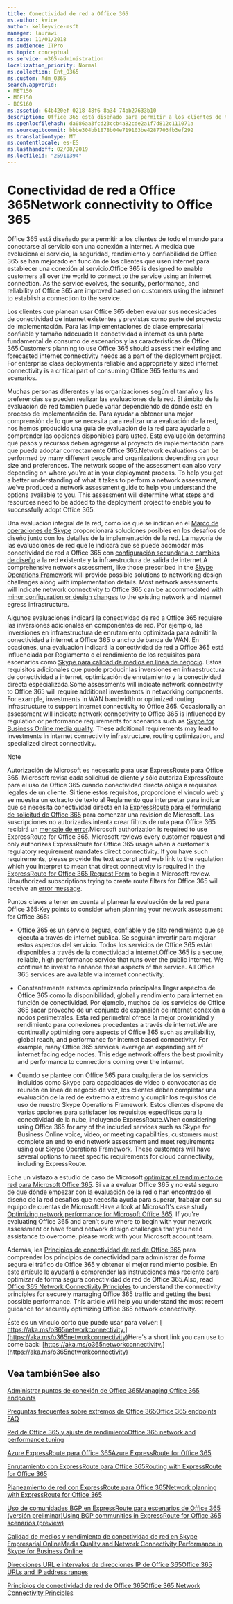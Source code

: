 ```yaml
---
title: Conectividad de red a Office 365
ms.author: kvice
author: kelleyvice-msft
manager: laurawi
ms.date: 11/01/2018
ms.audience: ITPro
ms.topic: conceptual
ms.service: o365-administration
localization_priority: Normal
ms.collection: Ent_O365
ms.custom: Adm_O365
search.appverid:
- MET150
- MOE150
- BCS160
ms.assetid: 64b420ef-0218-48f6-8a34-74bb27633b10
description: Office 365 está diseñado para permitir a los clientes de todo el mundo para conectarse al servicio con una conexión a internet. A medida que evoluciona el servicio, la seguridad, rendimiento y confiabilidad de Office 365 se han mejorado en función de los clientes que usen internet para establecer una conexión al servicio.
ms.openlocfilehash: da086aa3fcd23ccb4a82cde2a1f7d812c111071a
ms.sourcegitcommit: bbbe304bb1878b04e719103be4287703fb3ef292
ms.translationtype: MT
ms.contentlocale: es-ES
ms.lasthandoff: 02/08/2019
ms.locfileid: "25911394"
---
```

# <a name="network-connectivity-to-office-365"></a><span data-ttu-id="bef10-104">Conectividad de red a Office 365</span><span class="sxs-lookup"><span data-stu-id="bef10-104">Network connectivity to Office 365</span></span>

<span data-ttu-id="bef10-p102">Office 365 está diseñado para permitir a los clientes de todo el mundo para conectarse al servicio con una conexión a internet. A medida que evoluciona el servicio, la seguridad, rendimiento y confiabilidad de Office 365 se han mejorado en función de los clientes que usen internet para establecer una conexión al servicio.</span><span class="sxs-lookup"><span data-stu-id="bef10-p102">Office 365 is designed to enable customers all over the world to connect to the service using an internet connection. As the service evolves, the security, performance, and reliability of Office 365 are improved based on customers using the internet to establish a connection to the service.</span></span>
  
<span data-ttu-id="bef10-p103">Los clientes que planean usar Office 365 deben evaluar sus necesidades de conectividad de internet existentes y previstas como parte del proyecto de implementación. Para las implementaciones de clase empresarial confiable y tamaño adecuado la conectividad a internet es una parte fundamental de consumo de escenarios y las características de Office 365.</span><span class="sxs-lookup"><span data-stu-id="bef10-p103">Customers planning to use Office 365 should assess their existing and forecasted internet connectivity needs as a part of the deployment project. For enterprise class deployments reliable and appropriately sized internet connectivity is a critical part of consuming Office 365 features and scenarios.</span></span>
  
<span data-ttu-id="bef10-p104">Muchas personas diferentes y las organizaciones según el tamaño y las preferencias se pueden realizar las evaluaciones de la red. El ámbito de la evaluación de red también puede variar dependiendo de dónde está en proceso de implementación de. Para ayudar a obtener una mejor comprensión de lo que se necesita para realizar una evaluación de la red, nos hemos producido una guía de evaluación de la red para ayudarle a comprender las opciones disponibles para usted. Esta evaluación determina qué pasos y recursos deben agregarse al proyecto de implementación para que pueda adoptar correctamente Office 365.</span><span class="sxs-lookup"><span data-stu-id="bef10-p104">Network evaluations can be performed by many different people and organizations depending on your size and preferences. The network scope of the assessment can also vary depending on where you're at in your deployment process. To help you get a better understanding of what it takes to perform a network assessment, we've produced a network assessment guide to help you understand the options available to you. This assessment will determine what steps and resources need to be added to the deployment project to enable you to successfully adopt Office 365.</span></span>
  
<span data-ttu-id="bef10-p105">Una evaluación integral de la red, como los que se indican en el [Marco de operaciones de Skype](https://www.skypeoperationsframework.com/) proporcionará soluciones posibles en los desafíos de diseño junto con los detalles de la implementación de la red. La mayoría de las evaluaciones de red que le indicará que se puede acomodar más conectividad de red a Office 365 con [configuración secundaria o cambios de diseño](https://aka.ms/manageo365endpoints) a la red existente y la infraestructura de salida de internet.</span><span class="sxs-lookup"><span data-stu-id="bef10-p105">A comprehensive network assessment, like those prescribed in the [Skype Operations Framework](https://www.skypeoperationsframework.com/) will provide possible solutions to networking design challenges along with implementation details. Most network assessments will indicate network connectivity to Office 365 can be accommodated with [minor configuration or design changes](https://aka.ms/manageo365endpoints) to the existing network and internet egress infrastructure.</span></span>

<span data-ttu-id="bef10-p106">Algunos evaluaciones indicará la conectividad de red a Office 365 requiere las inversiones adicionales en componentes de red. Por ejemplo, las inversiones en infraestructura de enrutamiento optimizada para admitir la conectividad a internet a Office 365 o ancho de banda de WAN. En ocasiones, una evaluación indicará la conectividad de red a Office 365 está influenciada por Reglamento o el rendimiento de los requisitos para escenarios como [Skype para calidad de medios en línea de negocio](https://support.office.com/article/Media-Quality-and-Network-Connectivity-Performance-in-Skype-for-Business-Online-5fe3e01b-34cf-44e0-b897-b0b2a83f0917). Estos requisitos adicionales que puede producir las inversiones en infraestructura de conectividad a internet, optimización de enrutamiento y la conectividad directa especializada.</span><span class="sxs-lookup"><span data-stu-id="bef10-p106">Some assessments will indicate network connectivity to Office 365 will require additional investments in networking components. For example, investments in WAN bandwidth or optimized routing infrastructure to support internet connectivity to Office 365. Occasionally an assessment will indicate network connectivity to Office 365 is influenced by regulation or performance requirements for scenarios such as [Skype for Business Online media quality](https://support.office.com/article/Media-Quality-and-Network-Connectivity-Performance-in-Skype-for-Business-Online-5fe3e01b-34cf-44e0-b897-b0b2a83f0917). These additional requirements may lead to investments in internet connectivity infrastructure, routing optimization, and specialized direct connectivity.</span></span>
  
> [!NOTE]
> <span data-ttu-id="bef10-p107">Autorización de Microsoft es necesario para usar ExpressRoute para Office 365. Microsoft revisa cada solicitud de cliente y sólo autoriza ExpressRoute para el uso de Office 365 cuando conectividad directa obliga a requisitos legales de un cliente. Si tiene estos requisitos, proporcione el vínculo web y se muestra un extracto de texto al Reglamento que interpretar para indicar que se necesita conectividad directa en la [ExpressRoute para el formulario de solicitud de Office 365](https://aka.ms/O365ERReview) para comenzar una revisión de Microsoft. Las suscripciones no autorizadas intenta crear filtros de ruta para Office 365 recibirá un [mensaje de error](https://support.microsoft.com/kb/3181709).</span><span class="sxs-lookup"><span data-stu-id="bef10-p107">Microsoft authorization is required to use ExpressRoute for Office 365. Microsoft reviews every customer request and only authorizes ExpressRoute for Office 365 usage when a customer's regulatory requirement mandates direct connectivity. If you have such requirements, please provide the text excerpt and web link to the regulation which you interpret to mean that direct connectivity is required in the [ExpressRoute for Office 365 Request Form](https://aka.ms/O365ERReview) to begin a Microsoft review. Unauthorized subscriptions trying to create route filters for Office 365 will receive an [error message](https://support.microsoft.com/kb/3181709).</span></span>
  
<span data-ttu-id="bef10-123">Puntos claves a tener en cuenta al planear la evaluación de la red para Office 365:</span><span class="sxs-lookup"><span data-stu-id="bef10-123">Key points to consider when planning your network assessment for Office 365:</span></span>
  
- <span data-ttu-id="bef10-p108">Office 365 es un servicio segura, confiable y de alto rendimiento que se ejecuta a través de internet pública. Se seguirán invertir para mejorar estos aspectos del servicio. Todos los servicios de Office 365 están disponibles a través de la conectividad a internet.</span><span class="sxs-lookup"><span data-stu-id="bef10-p108">Office 365 is a secure, reliable, high performance service that runs over the public internet. We continue to invest to enhance these aspects of the service. All Office 365 services are available via internet connectivity.</span></span>

- <span data-ttu-id="bef10-p109">Constantemente estamos optimizando principales llegar aspectos de Office 365 como la disponibilidad, global y rendimiento para internet en función de conectividad. Por ejemplo, muchos de los servicios de Office 365 sacar provecho de un conjunto de expansión de internet conexión a nodos perimetrales. Esta red perimetral ofrece la mejor proximidad y rendimiento para conexiones procedentes a través de internet.</span><span class="sxs-lookup"><span data-stu-id="bef10-p109">We are continually optimizing core aspects of Office 365 such as availability, global reach, and performance for internet based connectivity. For example, many Office 365 services leverage an expanding set of internet facing edge nodes. This edge network offers the best proximity and performance to connections coming over the internet.</span></span>

- <span data-ttu-id="bef10-p110">Cuando se plantee con Office 365 para cualquiera de los servicios incluidos como Skype para capacidades de vídeo o convocatorias de reunión en línea de negocio de voz, los clientes deben completar una evaluación de la red de extremo a extremo y cumplir los requisitos de uso de nuestro Skype Operations Framework. Estos clientes dispone de varias opciones para satisfacer los requisitos específicos para la conectividad de la nube, incluyendo ExpressRoute.</span><span class="sxs-lookup"><span data-stu-id="bef10-p110">When considering using Office 365 for any of the included services such as Skype for Business Online voice, video, or meeting capabilities, customers must complete an end to end network assessment and meet requirements using our Skype Operations Framework. These customers will have several options to meet specific requirements for cloud connectivity, including ExpressRoute.</span></span>

<span data-ttu-id="bef10-p111">Eche un vistazo a estudio de caso de Microsoft [optimizar el rendimiento de red para Microsoft Office 365](https://msdn.microsoft.com/en-us/library/mt450488.aspx). Si va a evaluar Office 365 y no está seguro de que dónde empezar con la evaluación de la red o han encontrado el diseño de la red desafíos que necesita ayuda para superar, trabajar con su equipo de cuentas de Microsoft.</span><span class="sxs-lookup"><span data-stu-id="bef10-p111">Have a look at Microsoft's case study [Optimizing network performance for Microsoft Office 365](https://msdn.microsoft.com/en-us/library/mt450488.aspx). If you're evaluating Office 365 and aren't sure where to begin with your network assessment or have found network design challenges that you need assistance to overcome, please work with your Microsoft account team.</span></span>
  
<span data-ttu-id="bef10-p112">Además, lea [Principios de conectividad de red de Office 365](https://aka.ms/o365networkingprinciples) para comprender los principios de conectividad para administrar de forma segura el tráfico de Office 365 y obtener el mejor rendimiento posible. En este artículo le ayudará a comprender las instrucciones más reciente para optimizar de forma segura conectividad de red de Office 365.</span><span class="sxs-lookup"><span data-stu-id="bef10-p112">Also, read [Office 365 Network Connectivity Principles](https://aka.ms/o365networkingprinciples) to understand the connectivity principles for securely managing Office 365 traffic and getting the best possible performance. This article will help you understand the most recent guidance for securely optimizing Office 365 network connectivity.</span></span>
  
<span data-ttu-id="bef10-136">Éste es un vínculo corto que puede usar para volver: [ https://aka.ms/o365networkconnectivity.](https://aka.ms/o365networkconnectivity)</span><span class="sxs-lookup"><span data-stu-id="bef10-136">Here's a short link you can use to come back: [https://aka.ms/o365networkconnectivity.](https://aka.ms/o365networkconnectivity)</span></span>
  
## <a name="see-also"></a><span data-ttu-id="bef10-137">Vea también</span><span class="sxs-lookup"><span data-stu-id="bef10-137">See also</span></span>

[<span data-ttu-id="bef10-138">Administrar puntos de conexión de Office 365</span><span class="sxs-lookup"><span data-stu-id="bef10-138">Managing Office 365 endpoints</span></span>](https://support.office.com/article/99cab9d4-ef59-4207-9f2b-3728eb46bf9a)
  
[<span data-ttu-id="bef10-139">Preguntas frecuentes sobre extremos de Office 365</span><span class="sxs-lookup"><span data-stu-id="bef10-139">Office 365 endpoints FAQ</span></span>](https://support.office.com/article/d4088321-1c89-4b96-9c99-54c75cae2e6d)
  
[<span data-ttu-id="bef10-140">Red de Office 365 y ajuste de rendimiento</span><span class="sxs-lookup"><span data-stu-id="bef10-140">Office 365 network and performance tuning</span></span>](network-planning-and-performance.md)
  
[<span data-ttu-id="bef10-141">Azure ExpressRoute para Office 365</span><span class="sxs-lookup"><span data-stu-id="bef10-141">Azure ExpressRoute for Office 365</span></span>](azure-expressroute.md)
  
[<span data-ttu-id="bef10-142">Enrutamiento con ExpressRoute para Office 365</span><span class="sxs-lookup"><span data-stu-id="bef10-142">Routing with ExpressRoute for Office 365</span></span>](routing-with-expressroute.md)
  
[<span data-ttu-id="bef10-143">Planeamiento de red con ExpressRoute para Office 365</span><span class="sxs-lookup"><span data-stu-id="bef10-143">Network planning with ExpressRoute for Office 365</span></span>](network-planning-with-expressroute.md)
  
[<span data-ttu-id="bef10-144">Uso de comunidades BGP en ExpressRoute para escenarios de Office 365 (versión preliminar)</span><span class="sxs-lookup"><span data-stu-id="bef10-144">Using BGP communities in ExpressRoute for Office 365 scenarios (preview)</span></span>](bgp-communities-in-expressroute.md)
  
[<span data-ttu-id="bef10-145">Calidad de medios y rendimiento de conectividad de red en Skype Empresarial Online</span><span class="sxs-lookup"><span data-stu-id="bef10-145">Media Quality and Network Connectivity Performance in Skype for Business Online</span></span>](https://support.office.com/article/5fe3e01b-34cf-44e0-b897-b0b2a83f0917)
  
[<span data-ttu-id="bef10-146">Direcciones URL e intervalos de direcciones IP de Office 365</span><span class="sxs-lookup"><span data-stu-id="bef10-146">Office 365 URLs and IP address ranges</span></span>](https://support.office.com/article/8548a211-3fe7-47cb-abb1-355ea5aa88a2)
  
[<span data-ttu-id="bef10-147">Principios de conectividad de red de Office 365</span><span class="sxs-lookup"><span data-stu-id="bef10-147">Office 365 Network Connectivity Principles</span></span>](https://aka.ms/o365networkingprinciples)

